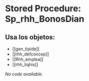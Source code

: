 # Stored Procedure: Sp_rhh_BonosDian

## Usa los objetos:
- [[gen_tipide]]
- [[rhh_defconcep]]
- [[Rhh_emplea]]
- [[rhh_liqhis]]

*No code available.*
